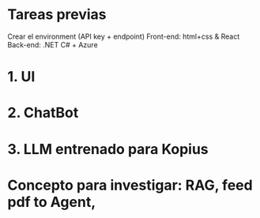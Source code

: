 # Tareas previas
 Crear el environment (API key + endpoint)
 Front-end: html+css & React
 Back-end: .NET C# + Azure
 

# 1. UI
# 2. ChatBot
# 3. LLM entrenado para Kopius

# Concepto para investigar: RAG, feed pdf to Agent, 